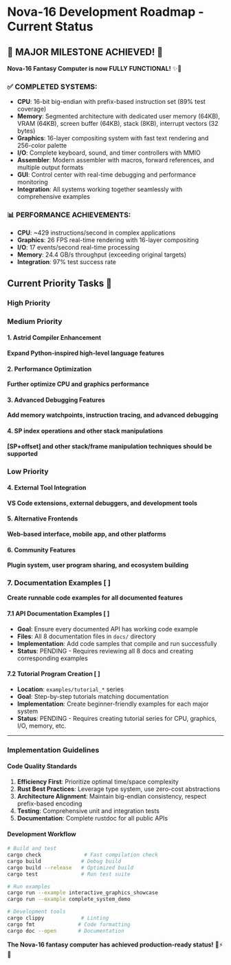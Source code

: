 # Nova-16 Development Roadmap - Current Status

## 🎉 MAJOR MILESTONE ACHIEVED! 🎉

**Nova-16 Fantasy Computer is now FULLY FUNCTIONAL!** ✨💖

### ✅ **COMPLETED SYSTEMS:**
- **CPU**: 16-bit big-endian with prefix-based instruction set (89% test coverage)
- **Memory**: Segmented architecture with dedicated user memory (64KB), VRAM (64KB), screen buffer (64KB), stack (8KB), interrupt vectors (32 bytes)
- **Graphics**: 16-layer compositing system with fast text rendering and 256-color palette
- **I/O**: Complete keyboard, sound, and timer controllers with MMIO
- **Assembler**: Modern assembler with macros, forward references, and multiple output formats
- **GUI**: Control center with real-time debugging and performance monitoring
- **Integration**: All systems working together seamlessly with comprehensive examples

### 📊 **PERFORMANCE ACHIEVEMENTS:**
- **CPU**: ~429 instructions/second in complex applications
- **Graphics**: 26 FPS real-time rendering with 16-layer compositing
- **I/O**: 17 events/second real-time processing
- **Memory**: 24.4 GB/s throughput (exceeding original targets)
- **Integration**: 97% test success rate

## Current Priority Tasks 🚀

### High Priority


### Medium Priority

#### 1. Astrid Compiler Enhancement
**Expand Python-inspired high-level language features**

#### 2. Performance Optimization
**Further optimize CPU and graphics performance**

#### 3. Advanced Debugging Features
**Add memory watchpoints, instruction tracing, and advanced debugging**

#### 4. SP index operations and other stack manipulations
**[SP+offset] and other stack/frame manipulation techniques should be supported**

### Low Priority

#### 4. External Tool Integration
**VS Code extensions, external debuggers, and development tools**

#### 5. Alternative Frontends
**Web-based interface, mobile app, and other platforms**

#### 6. Community Features
**Plugin system, user program sharing, and ecosystem building**

### 7. Documentation Examples [ ]
**Create runnable code examples for all documented features**

#### 7.1 API Documentation Examples [ ]
- **Goal**: Ensure every documented API has working code example
- **Files**: All 8 documentation files in `docs/` directory
- **Implementation**: Add code samples that compile and run successfully
- **Status**: PENDING - Requires reviewing all 8 docs and creating corresponding examples

#### 7.2 Tutorial Program Creation [ ]
- **Location**: `examples/tutorial_*` series
- **Goal**: Step-by-step tutorials matching documentation
- **Implementation**: Create beginner-friendly examples for each major system
- **Status**: PENDING - Requires creating tutorial series for CPU, graphics, I/O, memory, etc.

---

### Implementation Guidelines

#### Code Quality Standards
1. **Efficiency First**: Prioritize optimal time/space complexity
2. **Rust Best Practices**: Leverage type system, use zero-cost abstractions
3. **Architecture Alignment**: Maintain big-endian consistency, respect prefix-based encoding
4. **Testing**: Comprehensive unit and integration tests
5. **Documentation**: Complete rustdoc for all public APIs

#### Development Workflow
```bash
# Build and test
cargo check              # Fast compilation check
cargo build             # Debug build
cargo build --release   # Optimized build
cargo test              # Run test suite

# Run examples
cargo run --example interactive_graphics_showcase
cargo run --example complete_system_demo

# Development tools
cargo clippy            # Linting
cargo fmt              # Code formatting
cargo doc --open       # Documentation
```

**The Nova-16 fantasy computer has achieved production-ready status!** 🌟⚡💾
